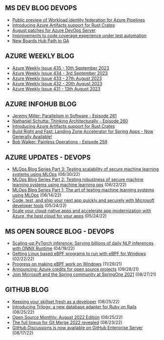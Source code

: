 ## MS DEV BLOG DEVOPS 

<!-- DEVBLOGDEVOPS:START -->
- [Public preview of Workload identity federation for Azure Pipelines](https://devblogs.microsoft.com/devops/public-preview-of-workload-identity-federation-for-azure-pipelines/)
- [Introducing Azure Artifacts support for Rust Crates](https://devblogs.microsoft.com/devops/introducing-azure-artifacts-support-for-rust-crates/)
- [August patches for Azure DevOps Server](https://devblogs.microsoft.com/devops/august-patches-for-azure-devops-server-3/)
- [Improvements to code coverage experience under test automation](https://devblogs.microsoft.com/devops/improvements-to-code-coverage-experience-under-test-automation/)
- [New Boards Hub Path to GA](https://devblogs.microsoft.com/devops/new-boards-hub-path-to-ga/)
<!-- DEVBLOGDEVOPS:END -->


## AZURE WEEKLY BLOG

<!-- AZUREWEEKLY:START -->
- [Azure Weekly Issue 435 - 10th September 2023](https://azureweekly.info/issue-435.html)
- [Azure Weekly Issue 434 - 3rd September 2023](https://azureweekly.info/issue-434.html)
- [Azure Weekly Issue 433 - 27th August 2023](https://azureweekly.info/issue-433.html)
- [Azure Weekly Issue 432 - 20th August 2023](https://azureweekly.info/issue-432.html)
- [Azure Weekly Issue 431 - 13th August 2023](https://azureweekly.info/issue-431.html)
<!-- AZUREWEEKLY:END -->

## AZURE INFOHUB BLOG 

<!-- AZUREINFOHUB:START -->
- [Jeremy Miller: Parallelism in Software - Episode 261](http://feed.azuredevops.show/jeremy-miller-parallelism-in-software-episode-261)
- [Nathaniel Schutta: Thinking Architecturally - Episode 260](http://feed.azuredevops.show/nathaniel-schutta-thinking-architecturally-episode-260)
- [Introducing Azure Artifacts support for Rust Crates](https://devblogs.microsoft.com/devops/introducing-azure-artifacts-support-for-rust-crates/)
- [Build Right and Fast: Landing Zone Accelerator for Spring Apps - Now Generally Available!](https://techcommunity.microsoft.com/t5/apps-on-azure-blog/build-right-and-fast-landing-zone-accelerator-for-spring-apps/ba-p/3903517)
- [Bob Walker: Painless Operations - Episode 259](http://feed.azuredevops.show/bob-walker-painless-operations-episode-259)
<!-- AZUREINFOHUB:END -->


## AZURE UPDATES - DEVOPS 

<!-- AZUREUPDATES:START -->

 - [MLOps Blog Series Part 3: Testing scalability of secure machine learning systems using MLOps](https://azure.microsoft.com/blog/mlops-blog-series-part-3-testing-scalability-of-secure-machine-learning-systems-using-mlops/) (06/30/22)
 - [MLOps Blog Series Part 2: Testing robustness of secure machine learning systems using machine learning ops](https://azure.microsoft.com/blog/mlops-blog-series-part-2-testing-robustness-of-secure-machine-learning-systems-using-machine-learning-ops/) (06/22/22)
 - [MLOps Blog Series Part 1: The art of testing machine learning systems using MLOps](https://azure.microsoft.com/blog/mlops-blog-series-part-1-the-art-of-testing-machine-learning-systems-using-mlops/) (06/14/22)
 - [Code, test, and ship your next app quickly and securely with Microsoft developer tools](https://azure.microsoft.com/blog/code-test-and-ship-your-next-app-quickly-and-securely-with-microsoft-developer-tools/) (05/24/22)
 - [Scale your cloud-native apps and accelerate app modernization with Azure, the best cloud for your apps](https://azure.microsoft.com/blog/scale-your-cloudnative-apps-and-accelerate-app-modernization-with-azure-the-best-cloud-for-your-apps/) (05/24/22)
<!-- AZUREUPDATES:END -->


## MS OPEN SOURCE BLOG - DEVOPS 

<!-- MSOPENSOURCEBLOG:START -->

 - [Scaling-up PyTorch inference: Serving billions of daily NLP inferences with ONNX Runtime](https://cloudblogs.microsoft.com/opensource/2022/04/19/scaling-up-pytorch-inference-serving-billions-of-daily-nlp-inferences-with-onnx-runtime/) (04/19/22)
 - [Getting Linux based eBPF programs to run with eBPF for Windows](https://cloudblogs.microsoft.com/opensource/2022/02/22/getting-linux-based-ebpf-programs-to-run-with-ebpf-for-windows/) (02/22/22)
 - [Progress on making eBPF work on Windows](https://cloudblogs.microsoft.com/opensource/2021/11/29/progress-on-making-ebpf-work-on-windows/) (11/29/21)
 - [Announcing: Azure credits for open source projects](https://cloudblogs.microsoft.com/opensource/2021/09/28/announcing-azure-credits-for-open-source-projects/) (09/28/21)
 - [Join Microsoft and the Spring community at SpringOne 2021](https://cloudblogs.microsoft.com/opensource/2021/08/27/join-microsoft-and-the-spring-community-at-springone-2021/) (08/27/21)
<!-- MSOPENSOURCEBLOG:END -->


## GITHUB BLOG


<!-- GITHUB:START -->

 - [Keeping your skillset fresh as a developer](https://github.blog/2022-08-25-keeping-your-skillset-fresh-as-a-developer/) (08/25/22)
 - [Introducing Trilogy: a new database adapter for Ruby on Rails](https://github.blog/2022-08-25-introducing-trilogy-a-new-database-adapter-for-ruby-on-rails/) (08/25/22)
 - [Open Source Monthly: August 2022 Edition](https://github.blog/2022-08-25-open-source-monthly-august-2022-edition/) (08/25/22)
 - [The full lineup for Git Merge 2022 revealed](https://github.blog/2022-08-23-the-full-lineup-for-git-merge-2022-revealed/) (08/23/22)
 - [GitHub Discussions is now available on GitHub Enterprise Server](https://github.blog/2022-08-17-github-discussions-is-now-available-on-github-enterprise-server/) (08/17/22)
<!-- GITHUB:END -->
